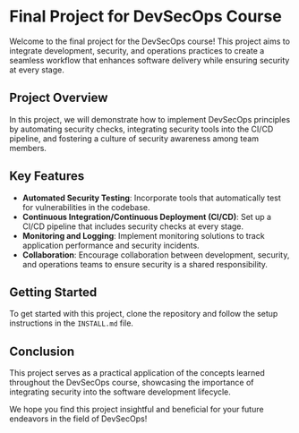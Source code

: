 # Final Project for DevSecOps Course

Welcome to the final project for the DevSecOps course! This project aims to integrate development, security, and operations practices to create a seamless workflow that enhances software delivery while ensuring security at every stage.

## Project Overview

In this project, we will demonstrate how to implement DevSecOps principles by automating security checks, integrating security tools into the CI/CD pipeline, and fostering a culture of security awareness among team members.

## Key Features

- **Automated Security Testing**: Incorporate tools that automatically test for vulnerabilities in the codebase.
- **Continuous Integration/Continuous Deployment (CI/CD)**: Set up a CI/CD pipeline that includes security checks at every stage.
- **Monitoring and Logging**: Implement monitoring solutions to track application performance and security incidents.
- **Collaboration**: Encourage collaboration between development, security, and operations teams to ensure security is a shared responsibility.

## Getting Started

To get started with this project, clone the repository and follow the setup instructions in the `INSTALL.md` file.

## Conclusion

This project serves as a practical application of the concepts learned throughout the DevSecOps course, showcasing the importance of integrating security into the software development lifecycle.

We hope you find this project insightful and beneficial for your future endeavors in the field of DevSecOps!
